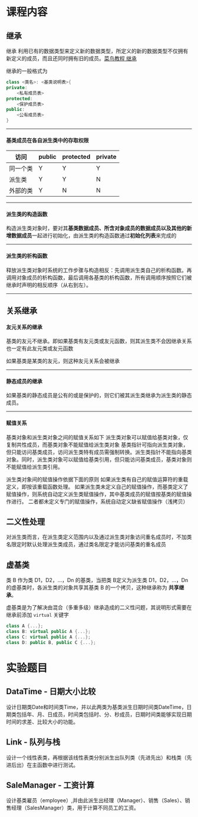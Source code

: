 # 课程内容
## 继承
继承 利用已有的数据类型来定义新的数据类型，所定义的新的数据类型不仅拥有新定义的成员，而且还同时拥有旧的成员。[菜鸟教程 继承](https://www.runoob.com/cplusplus/cpp-inheritance.html)

继承的一般格式为
```c++
class <类名>: <基类说明表>{
private: 
	<私有成员表>
protected:
	<保护成员表>
public:
	<公有成员表>
}
```
***
#### 基类成员在各自派生类中的存取权限
| 访问   | public | protected | private |
| ---- | ------ | --------- | ------- |
| 同一个类 | Y      | Y         | Y       |
| 派生类  | Y      | Y         | N       |
| 外部的类 | Y      | N         | N       |
***
#### 派生类的构造函数
构造派生类对象时，要对其**基类数据成员、所含对象成员的数据成员以及其他的新增数据成员**一起进行初始化，由派生类的构造函数通过**初始化列表**来完成的
***
#### 派生类的析构函数
释放派生类对象时系统的工作步骤与构造相反：先调用派生类自己的析构函数。再调用对象成员的析构函数，最后调用各基类的析构函数，所有调用顺序按照它们被继承时声明的相反顺序（从右到左）。
***
## 关系继承
#### 友元关系的继承
基类的友元不继承。即如果基类有友元类或友元函数，则其派生类不会因继承关系也一定有此友元类或友元函数

如果基类是某类的友元，则这种友元关系会被继承
***
#### 静态成员的继承
如果基类的静态成员是公有的或是保护的，则它们被其派生类继承为派生类的静态成员。
***
#### 赋值关系
基类对象和派生类对象之间的赋值关系如下
	派生类对象可以赋值给基类对象，仅复制共性成员，而基类对象不能赋值给派生类对象
	基类指针可指向派生类对象，但只能访问基类成员，访问派生类特有成员需强制转换。派生类指针不能指向基类对象。同时，派生类对象可以赋值给基类引用，但只能访问基类成员，基类对象则不能赋值给派生类引用。

派生类对象间的赋值操作依据下面的原则
	如果派生类有自己的赋值运算符的重载定义，即按该重载函数处理。 
	如果派生类未定义自己的赋值操作，而基类定义了赋值操作，则系统自动定义派生类赋值操作，其中基类成员的赋值按基类的赋值操作进行。
	二者都未定义专门的赋值操作，系统自动定义缺省赋值操作（浅拷贝）

## 二义性处理
对派生类而言，在派生类定义范围内以及通过派生类对象访问重名成员时，不加类名限定时默认处理派生类成员，通过类名限定才能访问基类的重名成员
## 虚基类
类 B 作为类 D1，D2，…，Dn 的基类，当把类 B定义为派生类 D1，D2，…，Dn 的虚基类时，各派生类的对象共享其基类 B 的一个拷贝，这种继承称为 **共享继承**。

虚基类是为了解决由混合（多重多级）继承造成的二义性问题，其说明形式需要在继承前添加 `virtual` 关键字

```c++
class A {...};
class B: virtual public A {...};
class C: virtual public A {...};
class D: public B, public C {...};
```
# 实验题目
## DataTime - 日期大小比较

设计日期类Date和时间类Time，并以此两类为基类派生日期时间类DateTime，日期类包括年、月、日成员，时间类包括时、分、秒成员，日期时间类能够实现日期时间的求差、比较大小的功能。

## Link - 队列与栈

设计一个线性表类，再根据该线性表类分别派生出队列类（先进先出）和栈类（先进后出）在主函数中进行测试。

## SaleManager - 工资计算

设计基类雇员（employee）,并由此派生出经理（Manager）、销售（Sales）、销售经理（SalesManager）类，用于计算不同员工的工资。
